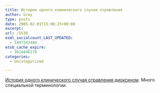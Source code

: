 ```yaml
---
title: История одного клинического случая отравления
author: Gray
type: posts
date: 2005-02-01T15:08:25+00:00
excerpt:
url: /5538
esml_socialcount_LAST_UPDATED:
  - 1497243484
essb_cache_expire:
  - 1614446179
categories:
  - Uncategorized

---
```








<a href="http://pravda.com.ua/archive/2005/february/1/1.shtml" target="_blank">История одного клинического случая отравления диоксином</a>. Много специальной терминологии.